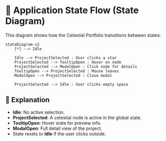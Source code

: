 # 🔄 Application State Flow (State Diagram)

This diagram shows how the Celestial Portfolio transitions between states.

```mermaid
stateDiagram-v2
    [*] --> Idle

    Idle --> ProjectSelected : User clicks a star
    ProjectSelected --> TooltipOpen : Hover on node
    ProjectSelected --> ModalOpen : Click node for details
    TooltipOpen --> ProjectSelected : Mouse leaves
    ModalOpen --> ProjectSelected : Close modal

    ProjectSelected --> Idle : User clicks empty space
```

## 🔎 Explanation
- **Idle**: No active selection.  
- **ProjectSelected**: A celestial node is active in the global state.  
- **TooltipOpen**: Hover state for preview info.  
- **ModalOpen**: Full detail view of the project.  
- State resets to **Idle** if the user clicks outside.  
